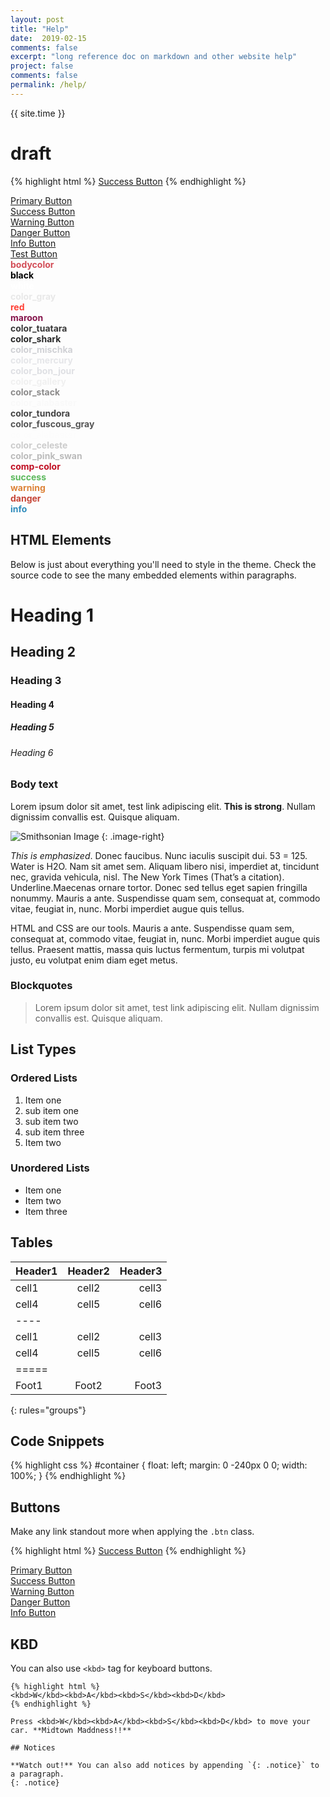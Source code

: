 ```yaml
---
layout: post
title: "Help"
date:  2019-02-15
comments: false
excerpt: "long reference doc on markdown and other website help"
project: false
comments: false
permalink: /help/
---
```

{{ site.time }}

# draft

{% highlight html %}
<a href="#" class="btn btn-success">Success Button</a>
{% endhighlight %}

<div markdown="0"><a href="#" class="btn">Primary Button</a></div>
<div markdown="0"><a href="#" class="btn btn-success">Success Button</a></div>
<div markdown="0"><a href="#" class="btn btn-warning">Warning Button</a></div>
<div markdown="0"><a href="#" class="btn btn-danger">Danger Button</a></div>
<div markdown="0"><a href="#" class="btn btn-info">Info Button</a></div>
<div markdown="0"><a href="#" class="btn btn-test">Test Button</a></div>

<div>
	<b>
		<font color="#D24D57">bodycolor</font><br>
		<font color="#000">black</font><br>
		<font color="#fff">white</font><br>
		<font color="#e8e8e8">color_gray</font><br>
		<font color="#FF4136">red</font><br>
		<font color="#85144b">maroon</font><br>
		<font color="#383838">color_tuatara</font><br>
		<font color="#282828">color_shark</font><br>
		<font color="#d0d1d5">color_mischka</font><br>
		<font color="#e5e6e9">color_mercury</font><br>
		<font color="#dfe0e4">color_bon_jour</font><br>
		<font color="#f0f0f0">color_gallery</font><br>
		<font color="#8c8b8b">color_stack</font><br>
		<font color="#f9f9f9">color_alabaster</font><br>
		<font color="#444">color_tundora</font><br>
		<font color="#555">color_fuscous_gray</font><br>
		<font color="#fcfcfc">color_alabaster</font><br>
		<font color="#ccc">color_celeste</font><br>
		<font color="#bbb">color_pink_swan</font><br>
		<font color="complement(#222)">comp-color</font><br>
		<font color="#5cb85c">success</font><br>
		<font color="#dd8338">warning</font><br>
		<font color="#C64537">danger</font><br>
		<font color="#308cbc">info</font><br>
	</b>
</div>

## HTML Elements

Below is just about everything you'll need to style in the theme. Check the source code to see the many embedded elements within paragraphs.

# Heading 1

## Heading 2

### Heading 3

#### Heading 4

##### Heading 5

###### Heading 6

### Body text

Lorem ipsum dolor sit amet, test link adipiscing elit. **This is strong**. Nullam dignissim convallis est. Quisque aliquam.

![Smithsonian Image](https://upload.wikimedia.org/wikipedia/commons/thumb/7/7e/Smithsonian_logo_color.svg/2000px-Smithsonian_logo_color.svg.png)
{: .image-right}

*This is emphasized*. Donec faucibus. Nunc iaculis suscipit dui. 53 = 125. Water is H2O. Nam sit amet sem. Aliquam libero nisi, imperdiet at, tincidunt nec, gravida vehicula, nisl. The New York Times (That’s a citation). Underline.Maecenas ornare tortor. Donec sed tellus eget sapien fringilla nonummy. Mauris a ante. Suspendisse quam sem, consequat at, commodo vitae, feugiat in, nunc. Morbi imperdiet augue quis tellus.

HTML and CSS are our tools. Mauris a ante. Suspendisse quam sem, consequat at, commodo vitae, feugiat in, nunc. Morbi imperdiet augue quis tellus. Praesent mattis, massa quis luctus fermentum, turpis mi volutpat justo, eu volutpat enim diam eget metus.

### Blockquotes

> Lorem ipsum dolor sit amet, test link adipiscing elit. Nullam dignissim convallis est. Quisque aliquam.

## List Types

### Ordered Lists

1. Item one
1. sub item one
2. sub item two
3. sub item three
2. Item two

### Unordered Lists

* Item one
* Item two
* Item three

## Tables

| Header1 | Header2 | Header3 |
|:--------|:-------:|--------:|
| cell1   | cell2   | cell3   |
| cell4   | cell5   | cell6   |
|----
| cell1   | cell2   | cell3   |
| cell4   | cell5   | cell6   |
|=====
| Foot1   | Foot2   | Foot3
{: rules="groups"}

## Code Snippets

{% highlight css %}
#container {
float: left;
margin: 0 -240px 0 0;
width: 100%;
}
{% endhighlight %}

## Buttons

Make any link standout more when applying the `.btn` class.

{% highlight html %}
<a href="#" class="btn btn-success">Success Button</a>
{% endhighlight %}

<div markdown="0"><a href="#" class="btn">Primary Button</a></div>
<div markdown="0"><a href="#" class="btn btn-success">Success Button</a></div>
<div markdown="0"><a href="#" class="btn btn-warning">Warning Button</a></div>
<div markdown="0"><a href="#" class="btn btn-danger">Danger Button</a></div>
<div markdown="0"><a href="#" class="btn btn-info">Info Button</a></div>

## KBD

You can also use `<kbd>` tag for keyboard buttons.

	{% highlight html %}
	<kbd>W</kbd><kbd>A</kbd><kbd>S</kbd><kbd>D</kbd>
	{% endhighlight %}

	Press <kbd>W</kbd><kbd>A</kbd><kbd>S</kbd><kbd>D</kbd> to move your car. **Midtown Maddness!!**

	## Notices

	**Watch out!** You can also add notices by appending `{: .notice}` to a paragraph.
	{: .notice}